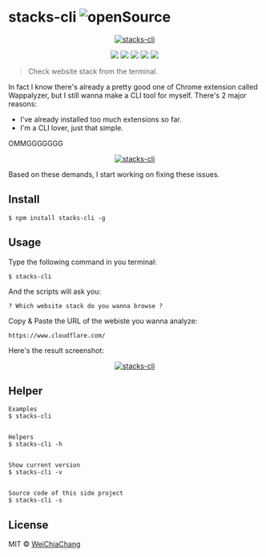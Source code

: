 # stacks-cli ![openSource](https://badges.frapsoft.com/os/v1/open-source.svg?v=102)

<p align="center">
  <a target="_blank" href="https://github.com/WeiChiaChang/stacks-cli">
    <img alt="stacks-cli" src="https://i.imgur.com/e1dg1Lv.gif">
  </a>
</p>
<p align=center>
  <a target="_blank" href="https://npmjs.org/package/stacks-cli" title="NPM version"><img src="https://img.shields.io/npm/v/stacks-cli.svg"></a>
  <a target="_blank" href="https://npmjs.org/package/stacks-cli" title="Build Status"><img src="https://travis-ci.org/WeiChiaChang/stacks-cli.svg?branch=master"></a>
  <a target="_blank" href="http://nodejs.org/download/" title="Node version"><img src="https://img.shields.io/badge/node.js-%3E=_6.0-green.svg"></a>
  <a target="_blank" href="https://opensource.org/licenses/MIT" title="License: MIT"><img src="https://img.shields.io/badge/License-MIT-blue.svg"></a>
  <a target="_blank" href="http://makeapullrequest.com" title="PRs Welcome"><img src="https://img.shields.io/badge/PRs-welcome-brightgreen.svg"></a>
</p>


> Check website stack from the terminal.

In fact I know there's already a pretty good one of Chrome extension called Wappalyzer, but I still wanna make a CLI tool for myself. There's 2 major reasons:

- I've already installed too much extensions so far.
- I'm a CLI lover, just that simple.

OMMGGGGGGG

<p align="center">
  <a target="_blank" href="https://github.com/WeiChiaChang/stacks-cli">
    <img alt="stacks-cli" src="https://i.imgur.com/j2tlZq0.png">
  </a>
</p>

Based on these demands, I start working on fixing these issues.

## Install

```shell
$ npm install stacks-cli -g
```

## Usage

Type the following command in you terminal:
```shell
$ stacks-cli
```

And the scripts will ask you:
```shell
? Which website stack do you wanna browse ?
```

Copy & Paste the URL of the webiste you wanna analyze:
```shell
https://www.cloudflare.com/
```

Here's the result screenshot:
<p align="center">
  <a target="_blank" href="https://github.com/WeiChiaChang/stacks-cli">
    <img alt="stacks-cli" src="https://i.imgur.com/WX6QnMV.png">
  </a>
</p>

## Helper

```shell
Examples
$ stacks-cli


Helpers
$ stacks-cli -h


Show current version
$ stacks-cli -v


Source code of this side project
$ stacks-cli -s
```

## License
MIT © [WeiChiaChang](https://github.com/WeiChiaChang)
